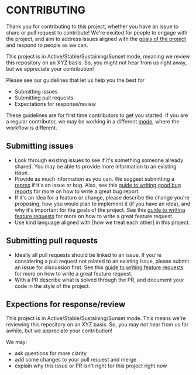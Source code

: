 # CONTRIBUTING

Thank you for contributing to this project, whether you have an issue to share or pull request to contribute! We're excited for people to engage with the project, and aim to address issues aligned with the [goals of the project]() and respond to people as we can. 

This project is in Active/Stable/Sustaining/Sunset mode, meaning we review this repository on an XYZ basis. So, you might not hear from us right away, but we appreciate your contribution! 

Please see our guidelines that let us help you the best for 
- Submitting issues
- Submitting pull requests
- Expectations for response/review

These guidelines are for first time contributors to get you started. If you are a regular contributor, we may be working in a different [mode](), where the workflow is different. 

## Submitting issues

- Look through existing issues to see if it's something someone already shared. You may be able to provide more information to an existing issue.
- Provide as much information as you can. We suggest submitting a [reprex]() if it's an issue or bug. Also, see this [guide to writing good bug reports](https://github.com/rstudio/rstudio/wiki/Writing-Good-Bug-Reports) for more on how to write a great bug report.
- If it's an idea for a feature or change, please describe the change you're proposing, how you would plan to implement it (if you have an idea), and why it's important for the goals of the project. See this [guide to writing feature requests](https://github.com/rstudio/rstudio/wiki/Writing-Good-Feature-Requests) for more on how to write a great feature request.
- Use kind language aligned with [how we treat each other] in this project.

## Submitting pull requests

- Ideally all pull requests should be linked to an issue. If you're considering a pull request not related to an existing issue, please submit an issue for discussion first. See this [guide to writing feature requests](https://github.com/rstudio/rstudio/wiki/Writing-Good-Feature-Requests) for more on how to write a great feature request.
- With a PR describe what is solved through the PR, and document your code in the style of the project. 


## Expections for response/review

This project is in Active/Stable/Sustaining/Sunset mode. This means we're reviewing this repository on an XYZ basis. So, you may not hear from us for awhile, but we appreciate your contribution!

We may:
* ask questions for more clarity
* add some changes to your pull request and merge
* explain why this issue or PR isn't right for this project right now


